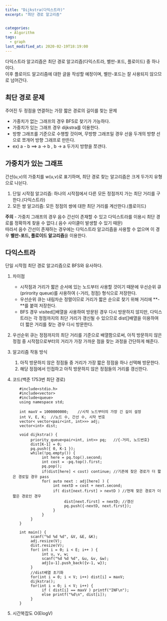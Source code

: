 ```yaml
---
title: "Dijkstra(다익스트라)"
excerpt: "최단 경로 알고리즘"


categories:
  - Algorithm
tags:
  - graph
last_modified_at: 2020-02-19T18:19:00
---
```

다익스트라 알고리즘은 최단 경로 알고리즘(다익스트라, 벨만-포드, 플로이드) 중 하나이다.  
이후 플로이드 알고리즘에 대한 글을 작성할 예정이며, 벨만-포드는 잘 사용되지 않으므로 넘어간다.  


최단 경로 문제  
-----------------  
주어진 두 정점을 연결하는 가장 짧은 경로의 길이를 찾는 문제
- 가중치가 없는 그래프의 경우 BFS로 찾기가 가능하다.  
- 가중치가 있는 그래프 경우 dijkstra를 이용한다.
- 방향 그래프를 기준으로 수행할 것이며, 무방향 그래프일 경우 선을 두개의 방향 선으로 쪼개어 방향 그래프로 만든다.  
- ex) a - b ==> a -> b , b -> a 두가지 방향을 쪼갠다.  


가중치가 있는 그래프  
------------------------  
간선(u,v)의 가중치를 w(u,v)로 표기하며, 최단 경로 찾는 알고리즘은 크게 두가지 유형으로 나뉜다.  
1. 단일 시작점 알고리즘: 하나의 시작점에서 다른 모든 정점까지 가는 최단 거리를 구한다.(다익스트라)  
2. 모든 쌍 알고리즘: 모든 정점의 쌍에 대한 최단 거리를 계산한다.(플로이드)  


**주의** - 가중치 그래프의 경우 음수 간선이 존재할 수 있고 다익스트라를 이용시 최단 경로를 정확하게 찾을 수 없다.( 음수 사이클이 발생할 수 있기 때문)  
따라서 음수 간선이 존재하는 경우에는 다익스트라 알고리즘을 사용할 수 없으며 이 경우 **벨만-포드, 플로이드 알고리즘**을 이용한다.  


다익스트라  
--------------  
단일 시작점 최단 경로 알고리즘으로 BFS와 유사하다.  
1. 차이점  
	- 시작점과 거리가 짧은 순서에 있는 노드부터 사용할 것이기 때문에 우선순위 큐(prirority queue)를 사용하여 {-거리, 정점} 형식으로 저장한다.  
	- 우선순위 큐는 내림차순 정렬이므로 거리가 짧은 순으로 찾기 위해 거리에 **-**를 붙여 저장한다.  
	- BFS 경우 visited[]배열을 사용하여 방문된 경우 다시 방문하지 않지만, 다익스트라는 각 정점까지의 최단 거리가 갱신될 수 있으므로 dist[]배열을 이용하여 더 짧은 거리를 찾는 경우 다시 방문한다.  
2. 우선순위 큐는 정점까지의 최단 거리를 기준으로 배열함으로써, 아직 방문하지 않은 정점 중 시작점으로부터의 거리가 가장 가까운 점을 찾는 과정을 간단하게 해준다.  
3. 알고리즘 작동 방식
	1. 아직 방문하지 않은 정점들 중 거리가 가장 짧은 정점을 하나 선택해 방문한다.  
	2. 해당 정점에서 인접하고 아직 방문하지 않은 정점들의 거리를 갱신한다.  
4. 코드(백준 1753번 최단 경로)  
		 
		  #include<stdio.h>
		  #include<vector>
		  #include<queue>
		  using namespace std;
		  
		  int maxV = 1000000000;	//시작 노드부터의 가장 긴 길이 설정
		  int V, E, K;	//노드 수, 간선 수, 시작 번호
		  vector< vector<pair<int, int>>> adj;
		  vector<int> dist;

		  void dijkstra() {
		       priority_queue<pair<int, int>> pq;	//{-거리, 노드번호}
		       dist[K-1] = 0;
		       pq.push({ 0, K-1 });
		       while(!pq.empty()) {
		            int here = pq.top().second;
		            int cost = -pq.top().first;
		            pq.pop();
		            if(dist[here] < cost) continue;	//기존에 찾은 경로가 더 짧은 경로일 경우 pass
		            for( auto next : adj[here] ) {
		                 int nextD = cost + next.second;
		                 if( dist[next.first] > nextD )	//현재 찾은 경로가 더 짧은 경로인 경우
		                      dist[next.first] = nextD; //갱신
		                      pq.push({-nextD, next.first});
		                 }
		            }
		       }
		  }
		  
		  int main() {
		       scanf("%d %d %d", &V, &E, &K);
		       adj.resize(V);
		       dist.resize(V);
		       for( int i = 0; i < E; i++ ) {
		            int u, v, w;
		            scanf("%d %d %d", &u, &v, &w);
		            adj[u-1].push_back({v-1, w});
		       }
		       //dist배열 초기화
		       for(int i = 0; i < V; i++) dist[i] = maxV;
		       dijkstra();
		       for(int i = 0; i < V; i++) {
		            if ( dist[i] == maxV ) printf("INF\n");
		            else printf("%d\n", dist[i]);
		       }
		  }

5. 시간복잡도 O(ElogV)